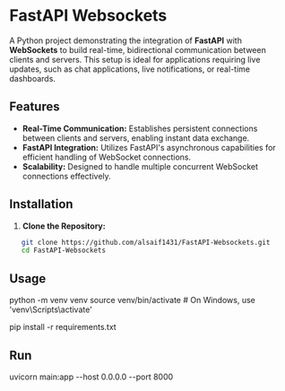 # FastAPI Websockets  

A Python project demonstrating the integration of **FastAPI** with **WebSockets** to build real-time, bidirectional communication between clients and servers. This setup is ideal for applications requiring live updates, such as chat applications, live notifications, or real-time dashboards.

## Features

- **Real-Time Communication:** Establishes persistent connections between clients and servers, enabling instant data exchange.
- **FastAPI Integration:** Utilizes FastAPI's asynchronous capabilities for efficient handling of WebSocket connections.
- **Scalability:** Designed to handle multiple concurrent WebSocket connections effectively.

## Installation

1. **Clone the Repository:**

``` bash
   git clone https://github.com/alsaif1431/FastAPI-Websockets.git
   cd FastAPI-Websockets
```

## Usage
python -m venv venv
source venv/bin/activate  # On Windows, use 'venv\Scripts\activate'

pip install -r requirements.txt

## Run
uvicorn main:app --host 0.0.0.0 --port 8000


